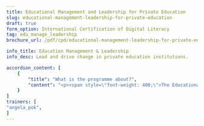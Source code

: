 ```yaml
---
title: Educational Management and Leadership for Private Education
slug: educational-management-leadership-for-private-education
draft: true
form_option: International Certification of Digital Literacy
tag: edu_manage_leadership
brochure_url: /pdf/cpd/educational-management-leadership-for-private-education.pdf

info_title: Education Management & Leadership
info_desc: Lead and drive change in private education institutions.

accordion_content: [
    {
        "title": "What is the programme about?",
        "content": "<p><span style=\"font-weight: 400;\">The Educational Management and Leadership for Private Education Programme is designed for senior private education leaders leading and managing private education institutions. The programme intends to bridge the elements of education and business by integrating expertise in managing teams and organisations with best practices in educational leadership and education operations. Senior private education leaders will be equipped with various frameworks, skills, and knowledge to effectively lead and drive change improvement in private education institutions.</span></p>"
    }
]
trainers: [
"angela_pok",
]
---
```

